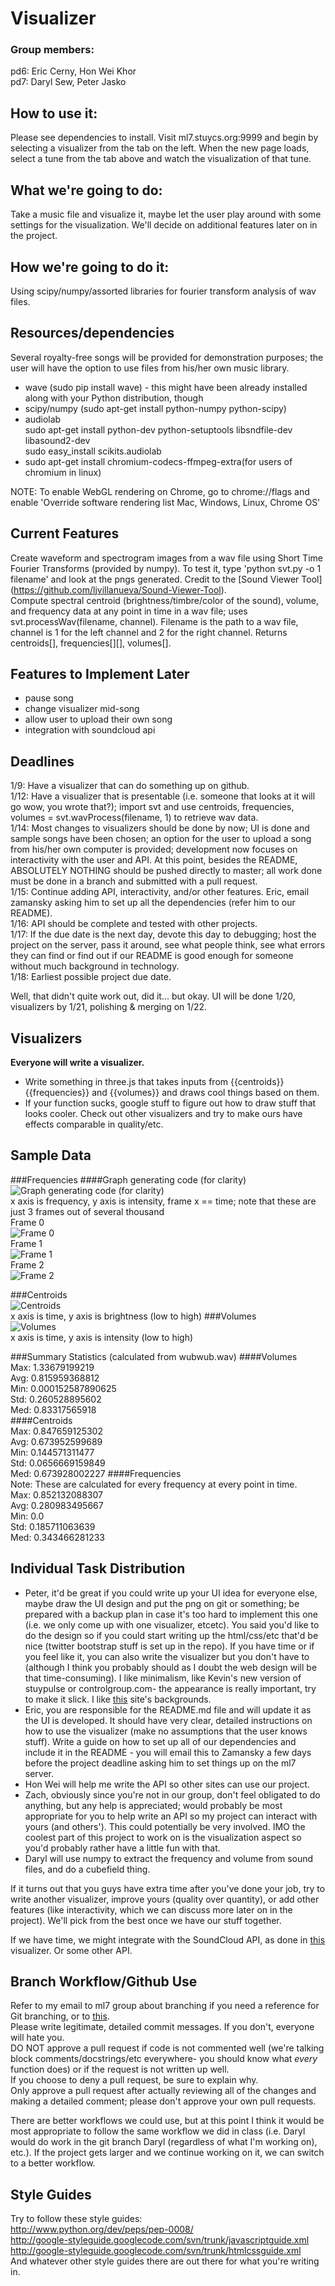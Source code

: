 Visualizer
==========

### Group members:
pd6: Eric Cerny, Hon Wei Khor  
pd7: Daryl Sew, Peter Jasko

How to use it:
--------------

Please see dependencies to install. Visit ml7.stuycs.org:9999 and begin by selecting a visualizer from the tab on the left. When the new page loads, select a tune from the tab above and watch the visualization of that tune.


What we're going to do:
-----------------------

Take a music file and visualize it, maybe let the user play around with some settings for the visualization. We'll decide on additional features later on in the project.

How we're going to do it:
------------------------

Using scipy/numpy/assorted libraries for fourier transform analysis of wav files.

Resources/dependencies
----------------------
Several royalty-free songs will be provided for demonstration purposes; the user will have the option to use files from his/her own music library.
*   wave (sudo pip install wave) - this might have been already installed along with your Python distribution, though
*   scipy/numpy (sudo apt-get install python-numpy python-scipy)
*   audiolab  
    sudo apt-get install python-dev python-setuptools libsndfile-dev libasound2-dev  
    sudo easy_install scikits.audiolab
*   sudo apt-get install chromium-codecs-ffmpeg-extra(for users of chromium in linux)

NOTE: To enable WebGL rendering on Chrome, go to chrome://flags and enable 'Override software rendering list Mac, Windows, Linux, Chrome OS'  

Current Features
----------------
Create waveform and spectrogram images from a wav file using Short Time Fourier Transforms (provided by numpy). To test it, type 'python svt.py -o 1 filename' and look at the pngs generated. Credit to the [Sound Viewer Tool] (https://github.com/ljvillanueva/Sound-Viewer-Tool).  
Compute spectral centroid (brightness/timbre/color of the sound), volume, and frequency data at any point in time in a wav file; uses svt.processWav(filename, channel). Filename is the path to a wav file, channel is 1 for the left channel and 2 for the right channel. Returns centroids[], frequencies[][], volumes[].

Features to Implement Later
---------------------------
*   pause song
*   change visualizer mid-song
*   allow user to upload their own song
*   integration with soundcloud api


Deadlines
---------
1/9: Have a visualizer that can do something up on github.  
1/12: Have a visualizer that is presentable (i.e. someone that looks at it will go wow, you wrote that?); import svt and use centroids, frequencies, volumes = svt.wavProcess(filename, 1) to retrieve wav data.   
1/14: Most changes to visualizers should be done by now; UI is done and sample songs have been chosen; an option for the user to upload a song from his/her own computer is provided; development now focuses on interactivity with the user and API. At this point, besides the README, ABSOLUTELY NOTHING should be pushed directly to master; all work done must be done in a branch and submitted with a pull request.  
1/15: Continue adding API, interactivity, and/or other features. Eric, email zamansky asking him to set up all the dependencies (refer him to our README).  
1/16: API should be complete and tested with other projects.  
1/17: If the due date is the next day, devote this day to debugging; host the project on the server, pass it around, see what people think, see what errors they can find or find out if our README is good enough for someone without much background in technology.  
1/18: Earliest possible project due date.  

Well, that didn't quite work out, did it... but okay. UI will be done 1/20, visualizers by 1/21, polishing & merging on 1/22.

Visualizers
-----------
<b>Everyone will write a visualizer.</b>
*   Write something in three.js that takes inputs from {{centroids}} {{frequencies}} and {{volumes}} and draws cool things based on them.
*   If your function sucks, google stuff to figure out how to draw stuff that looks cooler. Check out other visualizers and try to make ours have effects comparable in quality/etc.

Sample Data
-----------
###Frequencies
####Graph generating code (for clarity)  
![Graph generating code (for clarity)](http://i1322.photobucket.com/albums/u568/Daryl_LikeaBoshkosh/01bec08cb0a6d05f104275d7e1b4a851_zps121bea6a.png)  
x axis is frequency, y axis is intensity, frame x == time; note that these are just 3 frames out of several thousand  
Frame 0  
![Frame 0](http://i1322.photobucket.com/albums/u568/Daryl_LikeaBoshkosh/0939260e5185fb361a324deb425a7b62_zpsb0621069.png)  
Frame 1  
![Frame 1](http://i1322.photobucket.com/albums/u568/Daryl_LikeaBoshkosh/32d96c138542e44a16131e0c8f1a5da1_zps1df88541.png)  
Frame 2  
![Frame 2](http://i1322.photobucket.com/albums/u568/Daryl_LikeaBoshkosh/44afd3166c1bf769f0265b182daefa89_zpsebc6790d.png) 

###Centroids  
![Centroids](http://i1322.photobucket.com/albums/u568/Daryl_LikeaBoshkosh/Centroids_zpsca41372a.png)  
x axis is time, y axis is brightness (low to high)
###Volumes  
![Volumes](http://i1322.photobucket.com/albums/u568/Daryl_LikeaBoshkosh/Volumes_zps2785411e.png)  
x axis is time, y axis is intensity (low to high)

###Summary Statistics (calculated from wubwub.wav)
####Volumes  
Max: 1.33679199219  
Avg: 0.815959368812  
Min: 0.000152587890625  
Std: 0.260528895602  
Med: 0.83317565918  
####Centroids  
Max: 0.847659125302  
Avg: 0.673952599689  
Min: 0.144571311477  
Std: 0.0656669159849  
Med: 0.673928002227
####Frequencies  
Note: These are calculated for every frequency at every point in time.  
Max: 0.852132088307  
Avg: 0.280983495667  
Min: 0.0  
Std: 0.185711063639  
Med: 0.343466281233  

Individual Task Distribution
-----------------
*   Peter, it'd be great if you could write up your UI idea for everyone else, maybe draw the UI design and put the png on git or something; be prepared with a backup plan in case it's too hard to implement this one (i.e. we only come up with one visualizer, etcetc). You said you'd like to do the design so if you could start writing up the html/css/etc that'd be nice (twitter bootstrap stuff is set up in the repo). If you have time or if you feel like it, you can also write the visualizer but you don't have to (although I think you probably should as I doubt the web design will be that time-consuming). I like minimalism, like Kevin's new version of stuypulse or controlgroup.com- the appearance is really important, try to make it slick. I like [this](http://subtlepatterns.com) site's backgrounds.
*   Eric, you are responsible for the README.md file and will update it as the UI is developed. It should have very clear, detailed instructions on how to use the visualizer (make no assumptions that the user knows stuff). Write a guide on how to set up all of our dependencies and include it in the README - you will email this to Zamansky a few days before the project deadline asking him to set things up on the ml7 server.
*   Hon Wei will help me write the API so other sites can use our project.
*   Zach, obviously since you're not in our group, don't feel obligated to do anything, but any help is appreciated; would probably be most appropriate for you to help write an API so my project can interact with yours (and others'). This could potentially be very involved. IMO the coolest part of this project to work on is the visualization aspect so you'd probably rather have a little fun with that.
*   Daryl will use numpy to extract the frequency and volume from sound files, and do a cubefield thing.

If it turns out that you guys have extra time after you've done your job, try to write another visualizer, improve yours (quality over quantity), or add other features (like interactivity, which we can discuss more later on in the project). We'll pick from the best once we have our stuff together.

If we have time, we might integrate with the SoundCloud API, as done in [this](https://github.com/gattis/milkshake) visualizer. Or some other API.  

Branch Workflow/Github Use
--------------------------
Refer to my email to ml7 group about branching if you need a reference for Git branching, or to [this](http://byte.kde.org/~zrusin/git/git-cheat-sheet-medium.png).  
Please write legitimate, detailed commit messages. If you don't, everyone will hate you.  
DO NOT approve a pull request if code is not commented well (we're talking block comments/docstrings/etc everywhere- you should know what *every* function does) or if the request is not written up well.  
If you choose to deny a pull request, be sure to explain why.  
Only approve a pull request after actually reviewing all of the changes and making a detailed comment; please don't approve your own pull requests.  

There are better workflows we could use, but at this point I think it would be most appropriate to follow the same workflow we did in class (i.e. Daryl would do work in the git branch Daryl (regardless of what I'm working on), etc.). If the project gets larger and we continue working on it, we can switch to a better workflow.

Style Guides
------------
Try to follow these style guides:  
http://www.python.org/dev/peps/pep-0008/  
http://google-styleguide.googlecode.com/svn/trunk/javascriptguide.xml  
http://google-styleguide.googlecode.com/svn/trunk/htmlcssguide.xml  
And whatever other style guides there are out there for what you're writing in.
